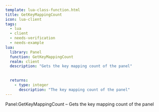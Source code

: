 ```yaml
---
template: lua-class-function.html
title: GetKeyMappingCount
icon: lua-client
tags:
  - lua
  - client
  - needs-verification
  - needs-example
lua:
  library: Panel
  function: GetKeyMappingCount
  realm: client
  description: "Gets the key mapping count of the panel"
  
  
  returns:
    - type: integer
      description: "The key mapping count of the panel"
---
```


<div class="lua__search__keywords">
Panel:GetKeyMappingCount &#x2013; Gets the key mapping count of the panel
</div>
